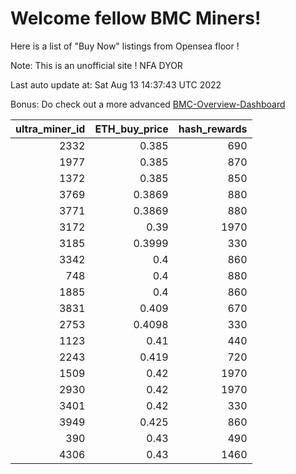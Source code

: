 # Welcome fellow BMC Miners!
Here is a list of "Buy Now" listings from Opensea floor !

Note: This is an unofficial site ! NFA DYOR

Last auto update at: Sat Aug 13 14:37:43 UTC 2022

Bonus: Do check out a more advanced [BMC-Overview-Dashboard](https://dune.com/defifunk/BMC-Overview-Dashboard)


|   ultra_miner_id |   ETH_buy_price |   hash_rewards |
|-----------------:|----------------:|---------------:|
|             2332 |          0.385  |            690 |
|             1977 |          0.385  |            870 |
|             1372 |          0.385  |            850 |
|             3769 |          0.3869 |            880 |
|             3771 |          0.3869 |            880 |
|             3172 |          0.39   |           1970 |
|             3185 |          0.3999 |            330 |
|             3342 |          0.4    |            860 |
|              748 |          0.4    |            880 |
|             1885 |          0.4    |            860 |
|             3831 |          0.409  |            670 |
|             2753 |          0.4098 |            330 |
|             1123 |          0.41   |            440 |
|             2243 |          0.419  |            720 |
|             1509 |          0.42   |           1970 |
|             2930 |          0.42   |           1970 |
|             3401 |          0.42   |            330 |
|             3949 |          0.425  |            860 |
|              390 |          0.43   |            490 |
|             4306 |          0.43   |           1460 |